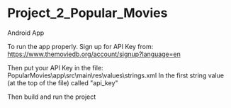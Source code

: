 # Project_2_Popular_Movies
Android App

To run the app properly. 
Sign up for API Key from:
https://www.themoviedb.org/account/signup?language=en

Then put your API Key in the file:
 PopularMovies\app\src\main\res\values\strings.xml
 In the first string value (at the top of the file) called "api_key"
 
 Then build and run the project
